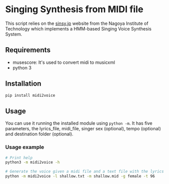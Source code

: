 # Singing Synthesis from MIDI file

This script relies on the [sinsy.jp](http://sinsy.jp/) website from the Nagoya Institute of Technology which implements a HMM-based Singing Voice Synthesis System.

## Requirements

- musescore: It's used to convert midi to musicxml
- python 3

## Installation

```bash
pip install midi2voice
```

## Usage

You can use it running the installed module using `python -m`. It has five parameters, the lyrics_file, midi_file, singer sex (optional), tempo (optional) and destination folder (optional).

### Usage example
```bash
# Print help
python3 -m midi2voice -h

# Generate the voice given a midi file and a text file with the lyrics
python -m midi2voice -l shallow.txt -m shallow.mid -g female -t 96
```